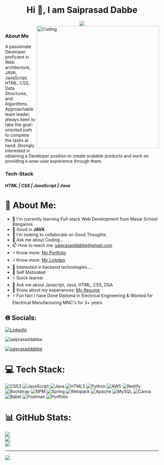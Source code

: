 

<h1 align="center">Hi 👋, I am Saiprasad Dabbe</h1>
<div align="center">
 <img src="https://readme-typing-svg.herokuapp.com/?lines=Problem+Solver;Full+Stack+Web+Developer;Java+Backend+Developer;Web+Developer;Quick+learner;Self+Motivated&color=teal&center=true" />
</div>

<img align="right" alt="Coding" width="400" src="https://user-images.githubusercontent.com/102204260/192700068-98ad5312-13c4-49ba-bc0a-d3de1fb9d5fb.gif">



### About Me

A passionate Developer proficient in Web architecture, JAVA, JavaScript, HTML, CSS,
Data Structures, and Algorithms. Approachable team leader, always keen to take
the goal-oriented path to complete the tasks at hand. Strongly interested in
obtaining a Developer position to create scalable products and work on providing a
wow-user experience through them.

### Tech-Stack

##### HTML | CSS | JavaScript | Java

# 💫 About Me:

- 🌱 I'm currently learning Full-stack Web Development from Masai School Bangalore.<br>
- 🔭 Good in **JAVA**<br>
- 👯 I'm looking to collaborate on Good Thoughts</br>
- 💬 Ask me about Coding...</br>
- 📫 How to reach me: saiprasaddabbe@gmail.com</br>
- ⚡ Know more: [My Portfolio](https://saiprasaddabbe.github.io/)</br>
- ⚡ Know more: [My Linkden](https://www.linkedin.com/in/saiprasad-dabbe/)</br>
- 👯 Interested in backend technologies....<br>
- 👯 Self Motivated<br>
- ⚡ Quick learner<br>
- 💬 Ask me about Javacript, Java, HTML, CSS, DSA<br>
- 📄 Know about my experiences: [My Resume](https://drive.google.com/file/d/1fivK_bt0a3soKDFsXHyD2SLvH5PuOpWC/view?usp=sharing) <br>
- ⚡ Fun fact I have Done Diploma in Electrical Engineering & Worked for Electrical Manufacturing MNC's for 3+ years</br>

## 🌐 Socials:

[![LinkedIn](https://img.shields.io/badge/LinkedIn-%230077B5.svg?logo=linkedin&logoColor=white)](https://linkedin.com/in/saiprasad-dabbe)

<p align="left"> <img src="https://komarev.com/ghpvc/?username=saiprasaddabbe&label=Profile%20views&color=0e75b6&style=flat" alt="saiprasaddabbe" /> </p>

<p align="left"> <a href="https://github.com/ryo-ma/github-profile-trophy"><img src="https://github-profile-trophy.vercel.app/?username=saiprasaddabbe" alt="saiprasaddabbe" /></a> </p>

# 💻 Tech Stack:

![CSS3](https://img.shields.io/badge/css3-%231572B6.svg?style=for-the-badge&logo=css3&logoColor=white) ![JavaScript](https://img.shields.io/badge/javascript-%23323330.svg?style=for-the-badge&logo=javascript&logoColor=%23F7DF1E) ![Java](https://img.shields.io/badge/java-%23ED8B00.svg?style=for-the-badge&logo=java&logoColor=white) ![HTML5](https://img.shields.io/badge/html5-%23E34F26.svg?style=for-the-badge&logo=html5&logoColor=white) ![Python](https://img.shields.io/badge/python-3670A0?style=for-the-badge&logo=python&logoColor=ffdd54) ![AWS](https://img.shields.io/badge/AWS-%23FF9900.svg?style=for-the-badge&logo=amazon-aws&logoColor=white) ![Netlify](https://img.shields.io/badge/netlify-%23000000.svg?style=for-the-badge&logo=netlify&logoColor=#00C7B7) ![Bootstrap](https://img.shields.io/badge/bootstrap-%23563D7C.svg?style=for-the-badge&logo=bootstrap&logoColor=white) ![NPM](https://img.shields.io/badge/NPM-%23000000.svg?style=for-the-badge&logo=npm&logoColor=white) ![Spring](https://img.shields.io/badge/spring-%236DB33F.svg?style=for-the-badge&logo=spring&logoColor=white) ![Webpack](https://img.shields.io/badge/webpack-%238DD6F9.svg?style=for-the-badge&logo=webpack&logoColor=black) ![Apache](https://img.shields.io/badge/apache-%23D42029.svg?style=for-the-badge&logo=apache&logoColor=white) ![MySQL](https://img.shields.io/badge/mysql-%2300f.svg?style=for-the-badge&logo=mysql&logoColor=white) ![Canva](https://img.shields.io/badge/Canva-%2300C4CC.svg?style=for-the-badge&logo=Canva&logoColor=white) ![Babel](https://img.shields.io/badge/Babel-F9DC3e?style=for-the-badge&logo=babel&logoColor=black) ![Postman](https://img.shields.io/badge/Postman-FF6C37?style=for-the-badge&logo=postman&logoColor=white) ![Portfolio](https://img.shields.io/badge/Portfolio-%23000000.svg?style=for-the-badge&logo=firefox&logoColor=#FF7139)

# 📊 GitHub Stats:

![](https://github-readme-stats.vercel.app/api?username=saiprasaddabbe&theme=dark&hide_border=false&include_all_commits=true&count_private=true)<br/>
![](https://github-readme-streak-stats.herokuapp.com/?user=saiprasaddabbe&theme=dark&hide_border=false)<br/>
![](https://github-readme-stats.vercel.app/api/top-langs/?username=saiprasaddabbe&theme=dark&hide_border=false&include_all_commits=true&count_private=true&layout=compact)

---

[![](https://visitcount.itsvg.in/api?id=saiprasaddabbe&icon=2&color=3)](https://visitcount.itsvg.in)
